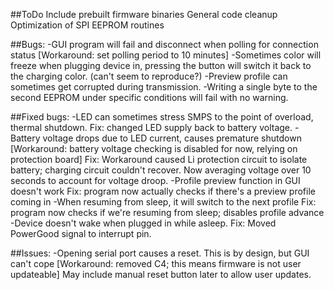 ##ToDo
Include prebuilt firmware binaries
General code cleanup
Optimization of SPI EEPROM routines

##Bugs:
-GUI program will fail and disconnect when polling for connection status [Workaround: set polling period to 10 minutes]
-Sometimes color will freeze when plugging device in, pressing the button will switch it back to the charging color. (can't seem to reproduce?)
-Preview profile can sometimes get corrupted during transmission.
-Writing a single byte to the second EEPROM under specific conditions will fail with no warning.


##Fixed bugs:
-LED can sometimes stress SMPS to the point of overload, thermal shutdown.
Fix: changed LED supply back to battery voltage.
-Battery voltage drops due to LED current, causes premature shutdown [Workaround: battery voltage checking is disabled for now, relying on protection board]
Fix: Workaround caused Li protection circuit to isolate battery; charging circuit couldn't recover. Now averaging voltage over 10 seconds to account for voltage droop.
-Profile preview function in GUI doesn't work
Fix: program now actually checks if there's a preview profile coming in
-When resuming from sleep, it will switch to the next profile
Fix: program now checks if we're resuming from sleep; disables profile advance
-Device doesn't wake when plugged in while asleep.
Fix: Moved PowerGood signal to interrupt pin.

##Issues:
-Opening serial port causes a reset. This is by design, but GUI can't cope [Workaround: removed C4; this means firmware is not user updateable] May include manual reset button later to allow user updates.
